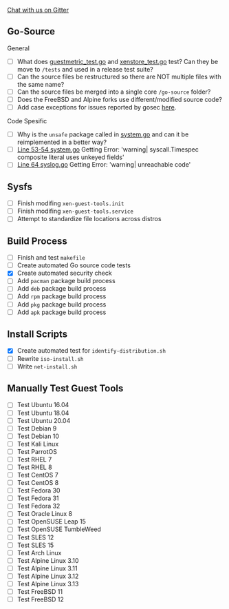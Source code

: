 [Chat with us on Gitter](https://gitter.im/xen-guest-tools/Development#)


## Go-Source


General
- [ ] What does [guestmetric_test.go](https://github.com/JustinTimperio/xen-guest-tools/blob/master/go-source/guestmetric/guestmetric_test.go) and [xenstore_test.go](https://github.com/JustinTimperio/xen-guest-tools/tree/master/go-source/xenstoreclient) test? Can they be move to `/tests` and used in a release test suite?
- [ ] Can the source files be restructured so there are NOT multiple files with the same name?
- [ ] Can the source files be merged into a single core `/go-source` folder?
- [ ] Does the FreeBSD and Alpine forks use different/modified source code?
- [ ] Add case exceptions for issues reported by gosec [here](https://github.com/JustinTimperio/xen-guest-tools/issues/1).

Code Spesific
- [ ] Why is the `unsafe` package called in [system.go](https://github.com/JustinTimperio/xen-guest-tools/blob/master/go-source/system/system.go) and can it be reimplemented in a better way?
- [ ] [Line 53-54 system.go](https://github.com/JustinTimperio/xen-guest-tools/blob/2b300955c23bdd6752c442eecffc8e66665bc7ad/go-source/system/system.go#L53) Getting Error: 'warning| syscall.Timespec composite literal uses unkeyed fields'
- [ ] [Line 64 syslog.go](https://github.com/JustinTimperio/xen-guest-tools/blob/2b300955c23bdd6752c442eecffc8e66665bc7ad/go-source/syslog/syslog.go#L64) Getting Error: 'warning| unreachable code'

## Sysfs
- [ ] Finish modifing `xen-guest-tools.init`
- [ ] Finish modifing `xen-guest-tools.service`
- [ ] Attempt to standardize file locations across distros

## Build Process
- [ ] Finish and test `makefile`
- [ ] Create automated Go source code tests
- [x] Create automated security check
- [ ] Add `pacman` package build process
- [ ] Add `deb` package build process
- [ ] Add `rpm` package build process
- [ ] Add `pkg` package build process
- [ ] Add `apk` package build process

## Install Scripts
- [x] Create automated test for `identify-distribution.sh`
- [ ] Rewrite `iso-install.sh`
- [ ] Write `net-install.sh`

## Manually Test Guest Tools

- [ ] Test Ubuntu 16.04
- [ ] Test Ubuntu 18.04
- [ ] Test Ubuntu 20.04
- [ ] Test Debian 9
- [ ] Test Debian 10
- [ ] Test Kali Linux
- [ ] Test ParrotOS
- [ ] Test RHEL 7
- [ ] Test RHEL 8
- [ ] Test CentOS 7
- [ ] Test CentOS 8
- [ ] Test Fedora 30
- [ ] Test Fedora 31
- [ ] Test Fedora 32
- [ ] Test Oracle Linux 8
- [ ] Test OpenSUSE Leap 15
- [ ] Test OpenSUSE TumbleWeed
- [ ] Test SLES 12
- [ ] Test SLES 15
- [ ] Test Arch Linux 
- [ ] Test Alpine Linux 3.10
- [ ] Test Alpine Linux 3.11
- [ ] Test Alpine Linux 3.12
- [ ] Test Alpine Linux 3.13
- [ ] Test FreeBSD 11
- [ ] Test FreeBSD 12
